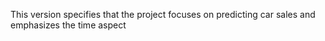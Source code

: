 This version specifies that the project focuses on predicting car sales and emphasizes the time aspect
